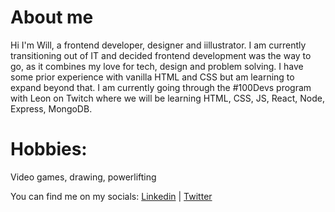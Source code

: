 # About me 
Hi I'm Will, a frontend developer, designer and iillustrator. I am currently transitioning out of IT and decided frontend development was the way to go, as it combines my love for tech, design and problem solving. I have some prior experience with vanilla HTML and CSS but am learning to expand beyond that. I am currently going through the #100Devs program with Leon on Twitch where we will be learning HTML, CSS, JS, React, Node, Express, MongoDB.

# Hobbies: 
   Video games, drawing, powerlifting

You can find me on my socials: [Linkedin](https://www.linkedin.com/in/william-pittman-a59a8981) | [Twitter](https://www.twitter.com/Will_Pittman06)

<!---
wpittman06/wpittman06 is a ✨ special ✨ repository because its `README.md` (this file) appears on your GitHub profile.
You can click the Preview link to take a look at your changes.
--->
